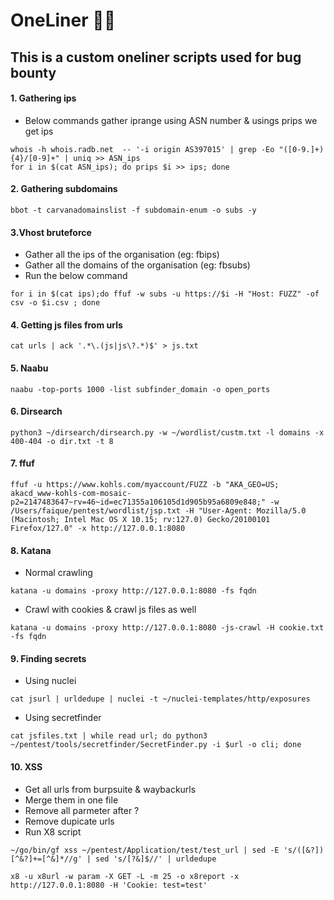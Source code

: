 # OneLiner ✍🏻

## This is a custom oneliner scripts used for bug bounty

#### 1. Gathering ips

* Below commands gather iprange using ASN number & usings prips we get ips

```
whois -h whois.radb.net  -- '-i origin AS397015' | grep -Eo "([0-9.]+){4}/[0-9]+" | uniq >> ASN_ips
for i in $(cat ASN_ips); do prips $i >> ips; done
```

#### 2. Gathering subdomains

```
bbot -t carvanadomainslist -f subdomain-enum -o subs -y
```

#### 3.Vhost bruteforce

* Gather all the ips of the organisation (eg: fbips)
* Gather all the domains of the organisation (eg: fbsubs)
* Run the below command

```
for i in $(cat ips);do ffuf -w subs -u https://$i -H "Host: FUZZ" -of csv -o $i.csv ; done
```

#### 4. Getting js files from urls

```
cat urls | ack '.*\.(js|js\?.*)$' > js.txt
```

#### 5. Naabu

```
naabu -top-ports 1000 -list subfinder_domain -o open_ports
```

#### 6. Dirsearch

```
python3 ~/dirsearch/dirsearch.py -w ~/wordlist/custm.txt -l domains -x 400-404 -o dir.txt -t 8
```

#### 7. ffuf

```
ffuf -u https://www.kohls.com/myaccount/FUZZ -b "AKA_GEO=US; akacd_www-kohls-com-mosaic-p2=2147483647~rv=46~id=ec71355a106105d1d905b95a6809e848;" -w /Users/faique/pentest/wordlist/jsp.txt -H "User-Agent: Mozilla/5.0 (Macintosh; Intel Mac OS X 10.15; rv:127.0) Gecko/20100101 Firefox/127.0" -x http://127.0.0.1:8080
```

#### 8. Katana

* Normal crawling

```
katana -u domains -proxy http://127.0.0.1:8080 -fs fqdn
```

* Crawl with cookies & crawl js files as well

```
katana -u domains -proxy http://127.0.0.1:8080 -js-crawl -H cookie.txt -fs fqdn
```

#### 9. Finding secrets

* Using nuclei

```
cat jsurl | urldedupe | nuclei -t ~/nuclei-templates/http/exposures
```

* Using secretfinder

```
cat jsfiles.txt | while read url; do python3 ~/pentest/tools/secretfinder/SecretFinder.py -i $url -o cli; done
```

#### 10. XSS

* Get all urls from burpsuite & waybackurls
* Merge them in one file
* Remove all parmeter after ?
* Remove dupicate urls
* Run X8 script

```
~/go/bin/gf xss ~/pentest/Application/test/test_url | sed -E 's/([&?])[^&?]+=[^&]*//g' | sed 's/[?&]$//' | urldedupe

x8 -u x8url -w param -X GET -L -m 25 -o x8report -x http://127.0.0.1:8080 -H 'Cookie: test=test'

```
